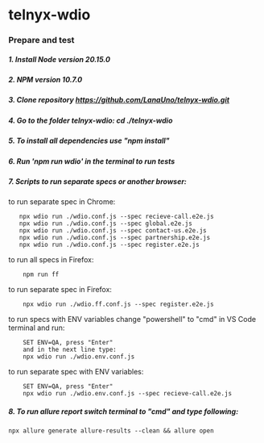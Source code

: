 # telnyx-wdio
### Prepare and test

##### 1. Install Node version 20.15.0
##### 2. NPM version 10.7.0
##### 3. Clone repository https://github.com/LanaUno/telnyx-wdio.git
##### 4. Go to the folder telnyx-wdio: cd ./telnyx-wdio
##### 5. To install all dependencies use "npm install"
##### 6. Run 'npm run wdio' in the terminal to run tests
##### 7. Scripts to run separate specs or another browser:
 to run separate spec in Chrome:
 ```
    npx wdio run ./wdio.conf.js --spec recieve-call.e2e.js
    npx wdio run ./wdio.conf.js --spec global.e2e.js
    npx wdio run ./wdio.conf.js --spec contact-us.e2e.js
    npx wdio run ./wdio.conf.js --spec partnership.e2e.js
    npx wdio run ./wdio.conf.js --spec register.e2e.js
```    
to run all specs in Firefox:
```
    npm run ff
```
to run separate spec in Firefox:
```
    npx wdio run ./wdio.ff.conf.js --spec register.e2e.js
```    
to run specs with ENV variables change "powershell" to "cmd" in VS Code terminal and run:
```
    SET ENV=QA, press "Enter"
    and in the next line type:
    npx wdio run ./wdio.env.conf.js
```
to run separate spec with ENV variables:
```
    SET ENV=QA, press "Enter"
    npx wdio run ./wdio.env.conf.js --spec recieve-call.e2e.js
```    
##### 8. To run allure report switch terminal to "cmd" and type following:
    npx allure generate allure-results --clean && allure open

